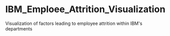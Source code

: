 # IBM_Emploee_Attrition_Visualization
Visualization of factors leading to employee attrition within IBM's departments
